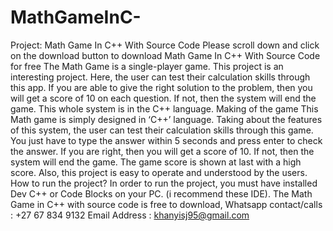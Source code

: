 # MathGameInC-
Project: Math Game In C++ With Source Code
Please scroll down and click on the download button to download Math Game In C++ With Source Code for free
The Math Game is a single-player game. This project is an interesting project. Here, the user can test their calculation skills through this app. If you are able to give the right solution to the problem, then you will get a score of 10 on each question. If not, then the system will end the game. This whole system is in the C++ language.
Making of the game
This Math game is simply designed in ‘C++’ language. Taking about the features of this system, the user can test their calculation skills through this game. You just have to type the answer within 5 seconds and press enter to check the answer. If you are right, then you will get a score of 10. If not, then the system will end the game. The game score is shown at last with a high score. Also, this project is easy to operate and understood by the users.
How to run the project?
In order to run the project, you must have installed Dev C++ or Code Blocks on your PC. (i recommend these IDE). The Math Game in C++ with source code is free to download, 
Whatsapp contact/calls : +27 67 834 9132
Email Address : khanyisj95@gmail.com
